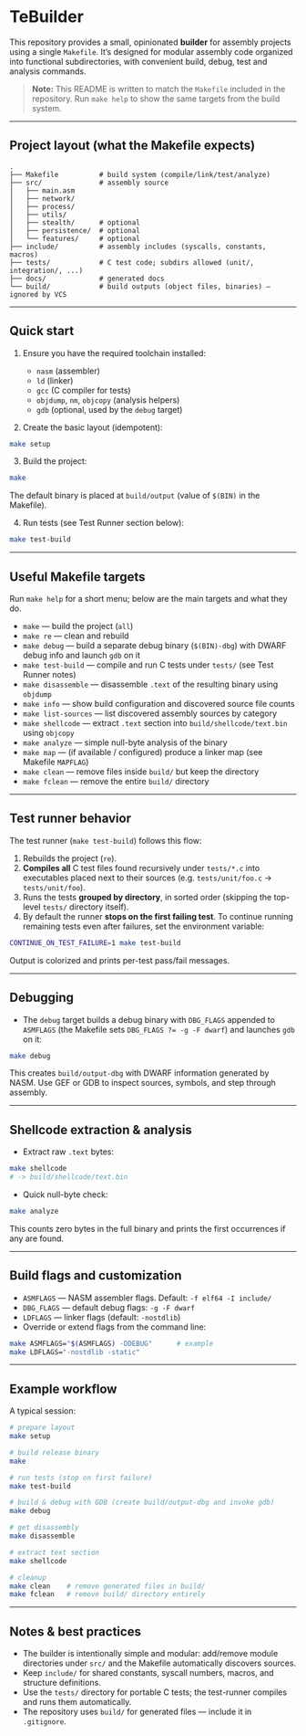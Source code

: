 # TeBuilder

This repository provides a small, opinionated **builder** for assembly projects using a single `Makefile`.
It’s designed for modular assembly code organized into functional subdirectories, with convenient build, debug, test and analysis commands.

> **Note:** This README is written to match the `Makefile` included in the repository. Run `make help` to show the same targets from the build system.

---

## Project layout (what the Makefile expects)

```
.
├── Makefile          # build system (compile/link/test/analyze)
├── src/              # assembly source
│   ├── main.asm
│   ├── network/
│   ├── process/
│   ├── utils/
│   ├── stealth/      # optional
│   ├── persistence/  # optional
│   └── features/     # optional
├── include/          # assembly includes (syscalls, constants, macros)
├── tests/            # C test code; subdirs allowed (unit/, integration/, ...)
├── docs/             # generated docs
└── build/            # build outputs (object files, binaries) — ignored by VCS
```

---

## Quick start

1. Ensure you have the required toolchain installed:

   * `nasm` (assembler)
   * `ld` (linker)
   * `gcc` (C compiler for tests)
   * `objdump`, `nm`, `objcopy` (analysis helpers)
   * `gdb` (optional, used by the `debug` target)

2. Create the basic layout (idempotent):

```bash
make setup
```

3. Build the project:

```bash
make
```

The default binary is placed at `build/output` (value of `$(BIN)` in the Makefile).

4. Run tests (see Test Runner section below):

```bash
make test-build
```

---

## Useful Makefile targets

Run `make help` for a short menu; below are the main targets and what they do.

* `make` — build the project (`all`)
* `make re` — clean and rebuild
* `make debug` — build a separate debug binary (`$(BIN)-dbg`) with DWARF debug info and launch `gdb` on it
* `make test-build` — compile and run C tests under `tests/` (see Test Runner notes)
* `make disassemble` — disassemble `.text` of the resulting binary using `objdump`
* `make info` — show build configuration and discovered source file counts
* `make list-sources` — list discovered assembly sources by category
* `make shellcode` — extract `.text` section into `build/shellcode/text.bin` using `objcopy`
* `make analyze` — simple null-byte analysis of the binary
* `make map` — (if available / configured) produce a linker map (see Makefile `MAPFLAG`)
* `make clean` — remove files inside `build/` but keep the directory
* `make fclean` — remove the entire `build/` directory

---

## Test runner behavior

The test runner (`make test-build`) follows this flow:

1. Rebuilds the project (`re`).
2. **Compiles all** C test files found recursively under `tests/*.c` into executables placed next to their sources (e.g. `tests/unit/foo.c` → `tests/unit/foo`).
3. Runs the tests **grouped by directory**, in sorted order (skipping the top-level `tests/` directory itself).
4. By default the runner **stops on the first failing test**. To continue running remaining tests even after failures, set the environment variable:

```bash
CONTINUE_ON_TEST_FAILURE=1 make test-build
```

Output is colorized and prints per-test pass/fail messages.

---

## Debugging

* The `debug` target builds a debug binary with `DBG_FLAGS` appended to `ASMFLAGS` (the Makefile sets `DBG_FLAGS ?= -g -F dwarf`) and launches `gdb` on it:

```bash
make debug
```

This creates `build/output-dbg` with DWARF information generated by NASM. Use GEF or GDB to inspect sources, symbols, and step through assembly.

---

## Shellcode extraction & analysis

* Extract raw `.text` bytes:

```bash
make shellcode
# -> build/shellcode/text.bin
```

* Quick null-byte check:

```bash
make analyze
```

This counts zero bytes in the full binary and prints the first occurrences if any are found.

---

## Build flags and customization

* `ASMFLAGS` — NASM assembler flags. Default: `-f elf64 -I include/`
* `DBG_FLAGS` — default debug flags: `-g -F dwarf`
* `LDFLAGS` — linker flags (default: `-nostdlib`)
* Override or extend flags from the command line:

```bash
make ASMFLAGS="$(ASMFLAGS) -DDEBUG"      # example
make LDFLAGS="-nostdlib -static"
```

---

## Example workflow

A typical session:

```bash
# prepare layout
make setup

# build release binary
make

# run tests (stop on first failure)
make test-build

# build & debug with GDB (create build/output-dbg and invoke gdb)
make debug

# get disassembly
make disassemble

# extract text section
make shellcode

# cleanup
make clean    # remove generated files in build/
make fclean   # remove build/ directory entirely
```

---

## Notes & best practices

* The builder is intentionally simple and modular: add/remove module directories under `src/` and the Makefile automatically discovers sources.
* Keep `include/` for shared constants, syscall numbers, macros, and structure definitions.
* Use the `tests/` directory for portable C tests; the test-runner compiles and runs them automatically.
* The repository uses `build/` for generated files — include it in `.gitignore`.
